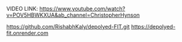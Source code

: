 VIDEO LINK:    https://www.youtube.com/watch?v=POV5HBWKXUA&ab_channel=ChristopherHynson

https://github.com/RishabhKaly/depolyed-FIT.git
https://depolyed-fit.onrender.com
